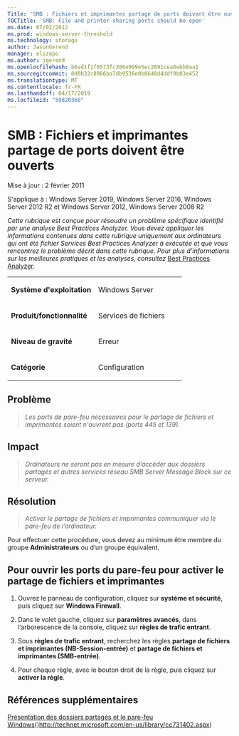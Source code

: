 ```yaml
---
Title: 'SMB : Fichiers et imprimantes partage de ports doivent être ouverts'
TOCTitle: 'SMB: File and printer sharing ports should be open'
ms.date: 07/02/2012
ms.prod: windows-server-threshold
ms.technology: storage
author: JasonGerend
manager: elizapo
ms.author: jgerend
ms.openlocfilehash: b6ad1f1f8573fc380e999e5ec2091cea8ebb8aa1
ms.sourcegitcommit: 0d0b32c8986ba7db9536e0b8648d4ddf9b03e452
ms.translationtype: MT
ms.contentlocale: fr-FR
ms.lasthandoff: 04/17/2019
ms.locfileid: "59820360"
---
```

# <a name="smb-file-and-printer-sharing-ports-should-be-open"></a>SMB : Fichiers et imprimantes partage de ports doivent être ouverts


Mise à jour : 2 février 2011

S'applique à : Windows Server 2019, Windows Server 2016, Windows Server 2012 R2 et Windows Server 2012, Windows Server 2008 R2

*Cette rubrique est conçue pour résoudre un problème spécifique identifié par une analyse Best Practices Analyzer. Vous devez appliquer les informations contenues dans cette rubrique uniquement aux ordinateurs qui ont été fichier Services Best Practices Analyzer à exécutée et que vous rencontrez le problème décrit dans cette rubrique. Pour plus d’informations sur les meilleures pratiques et les analyses, consultez* [Best Practices Analyzer](http://go.microsoft.com/fwlink/?linkid=122786%0d%0a).


<table>
<colgroup>
<col style="width: 50%" />
<col style="width: 50%" />
</colgroup>
<tbody>
<tr class="odd">
<td><p><strong>Système d'exploitation</strong></p></td>
<td><p>Windows Server</p></td>
</tr>
<tr class="even">
<td><p><strong>Produit/fonctionnalité</strong></p></td>
<td><p>Services de fichiers</p></td>
</tr>
<tr class="odd">
<td><p><strong>Niveau de gravité</strong></p></td>
<td><p>Erreur</p></td>
</tr>
<tr class="even">
<td><p><strong>Catégorie</strong></p></td>
<td><p>Configuration</p></td>
</tr>
</tbody>
</table>

## <a name="issue"></a>Problème

> *Les ports de pare-feu nécessaires pour le partage de fichiers et imprimantes soient n'ouvrent pas (ports 445 et 139).*

## <a name="impact"></a>Impact

> *Ordinateurs ne seront pas en mesure d’accéder aux dossiers partagés et autres services réseau SMB Server Message Block sur ce serveur.*

## <a name="resolution"></a>Résolution

> *Activer le partage de fichiers et imprimantes communiquer via le pare-feu de l’ordinateur.*

Pour effectuer cette procédure, vous devez au minimum être membre du groupe **Administrateurs** ou d’un groupe équivalent.

## <a name="to-open-the-firewall-ports-to-enable-file-and-printer-sharing"></a>Pour ouvrir les ports du pare-feu pour activer le partage de fichiers et imprimantes

1.  Ouvrez le panneau de configuration, cliquez sur **système et sécurité**, puis cliquez sur **Windows Firewall**.

2.  Dans le volet gauche, cliquez sur **paramètres avancés**, dans l’arborescence de la console, cliquez sur **règles de trafic entrant**.

3.  Sous **règles de trafic entrant**, recherchez les règles **partage de fichiers et imprimantes (NB-Session-entrée)** et **partage de fichiers et imprimantes (SMB-entrée)**.

4.  Pour chaque règle, avec le bouton droit de la règle, puis cliquez sur **activer la règle**.

## <a name="additional-references"></a>Références supplémentaires

[Présentation des dossiers partagés et le pare-feu Windows](http://technet.microsoft.com/en-us/library/cc731402.aspx)()http://technet.microsoft.com/en-us/library/cc731402.aspx)

